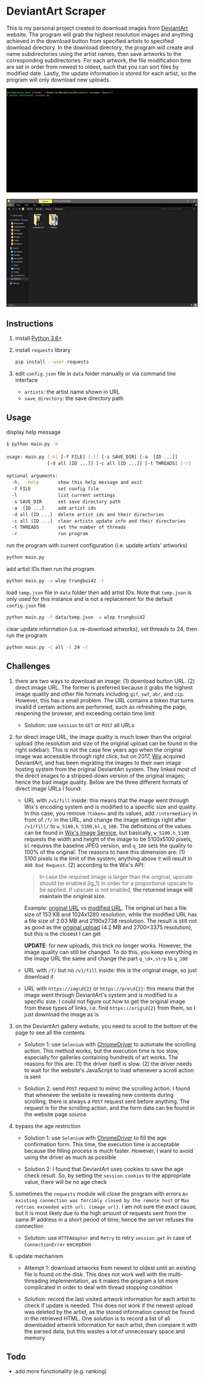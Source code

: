 # DeviantArt Scraper

This is my personal project created to download images from [DeviantArt](https://www.deviantart.com/) website. The program will grab the highest resolution images and anything achieved in the download button from specified artists to specified download directory. In the download directory, the program will create and name subdirectories using the artist names, then save artworks to the corresponding subdirectories. For each artwork, the file modification time are set in order from newest to oldest, such that you can sort files by modified date. Lastly, the update information is stored for each artist, so the program will only download new uploads.

![alt text](doc/download.gif?raw=true "download")

![alt text](doc/result.png?raw=true "result")

## Instructions

1. install [Python 3.6+](https://www.python.org/)

2. install `requests` library

    ```bash
    pip install --user requests
    ```

3. edit `config.json` file in `data` folder manually or via command line interface

    - `artists`: the artist name shown in URL
    - `save_directory`: the save directory path

## Usage

display help message

```bash
$ python main.py -h

usage: main.py [-h] [-f FILE] [-l] [-s SAVE_DIR] [-a  [ID ...]]
               [-d all [ID ...]] [-c all [ID ...]] [-t THREADS] [-r]

optional arguments:
  -h, --help       show this help message and exit
  -f FILE          set config file
  -l               list current settings
  -s SAVE_DIR      set save directory path
  -a  [ID ...]     add artist ids
  -d all [ID ...]  delete artist ids and their directories
  -c all [ID ...]  clear artists update info and their directories
  -t THREADS       set the number of threads
  -r               run program

```

run the program with current configuration (i.e. update artists' artworks)

```bash
python main.py
```

add artist IDs then run the program

```bash
python main.py -a wlop trungbui42 -r
```

load `temp.json` file in `data` folder then add artist IDs. Note that `temp.json` is only used for this instance and is not a replacement for the default `config.json` file

```bash
python main.py -f data/temp.json -a wlop trungbui42
```

clear update information (i.e. re-download artworks), set threads to 24, then run the program

```bash
python main.py -c all -t 24 -r
```


## Challenges

1. there are two ways to download an image: (1) download button URL. (2) direct image URL. The former is preferred because it grabs the highest image quality and other file formats including `gif`, `swf`, `abr`, and `zip`. However, this has a small problem. The URL contains a token that turns invalid if certain actions are performed, such as refreshing the page, reopening the browser, and exceeding certain time limit

    - Solution: use `session` to `GET` or `POST` all URLs

2. for direct image URL, the image quality is much lower than the original upload (the resolution and size of the original upload can be found in the right sidebar). This is not the case few years ago when the original image was accessible through right click, but on 2017, [Wix](https://www.wix.com/) acquired DeviantArt, and has been migrating the images to their own image hosting system from the original DeviantArt system. They linked most of the direct images to a stripped-down version of the original images; hence the bad image quality. Below are the three different formats of direct image URLs I found:

      - URL with `/v1/fill` inside: this means that the image went through Wix's encoding system and is modified to a specific size and quality. In this case, you remove `?token=` and its values, add `/intermediary` in front of `/f/` in the URL, and change the image settings right after `/v1/fill/` to `w_5100,h_5100,bl,q_100`. The definitions of the values can be found in [Wix's Image Service](https://support.wixmp.com/en/article/image-service-3835799), but basically, `w_5100,h_5100` requests the width and height of the image to be 5100x5100 pixels, `bl` requires the baseline JPEG version, and `q_100` sets the quality to 100% of the original. The reasons to have this dimension are: (1) 5100 pixels is the limit of the system; anything above it will result in `400 Bad Request`. (2) according to the Wix's API:

        > In case the required image is larger than the original, upscale should be enabled (lg_1) in order for a proportional upscale to be applied. If upscale is not enabled, **the returned image will maintain the original size**.

        Example: [original URL](https://images-wixmp-ed30a86b8c4ca887773594c2.wixmp.com/f/90b0cf78-3356-43b3-a7a2-8e6bf0e85ef1/dcbojon-68d45ef2-5ab7-408b-bf04-cf6d21aa16b5.jpg/v1/fill/w_1024,h_1280,q_70,strp/lantern_by_guweiz_dcbojon-fullview.jpg?token=eyJ0eXAiOiJKV1QiLCJhbGciOiJIUzI1NiJ9.eyJzdWIiOiJ1cm46YXBwOjdlMGQxODg5ODIyNjQzNzNhNWYwZDQxNWVhMGQyNmUwIiwiaXNzIjoidXJuOmFwcDo3ZTBkMTg4OTgyMjY0MzczYTVmMGQ0MTVlYTBkMjZlMCIsIm9iaiI6W1t7ImhlaWdodCI6Ijw9MTI4MCIsInBhdGgiOiJcL2ZcLzkwYjBjZjc4LTMzNTYtNDNiMy1hN2EyLThlNmJmMGU4NWVmMVwvZGNib2pvbi02OGQ0NWVmMi01YWI3LTQwOGItYmYwNC1jZjZkMjFhYTE2YjUuanBnIiwid2lkdGgiOiI8PTEwMjQifV1dLCJhdWQiOlsidXJuOnNlcnZpY2U6aW1hZ2Uub3BlcmF0aW9ucyJdfQ.-Gv_pRk6mqruJcBsg_kIpdAyRdWGzSzAI_YQT0Umh_A) vs [modified URL](https://images-wixmp-ed30a86b8c4ca887773594c2.wixmp.com/intermediary/f/90b0cf78-3356-43b3-a7a2-8e6bf0e85ef1/dcbojon-68d45ef2-5ab7-408b-bf04-cf6d21aa16b5.jpg/v1/fill/w_5100,h_5100,bl,q_100/lantern_by_guweiz_dcbojon-fullview.jpg). The original url has a file size of 153 KB and 1024x1280 resolution, while the modified URL has a file size of 2.03 MB and 2190x2738 resolution. The result is still not as good as the [original upload](https://www.deviantart.com/guweiz/art/Lantern-745215143) (4.2 MB and 2700×3375 resolution), but this is the closest I can get

        **UPDATE**: for new uploads, this trick no longer works. However, the image quality can still be changed. To do this, you keep everything in the image URL the same and change the part `q_\d+,strp` to `q_100`

      - URL with `/f/` but no `/v1/fill` inside: this is the original image, so just download it

      - URL with `https://img\d{2}` or `https://pre\d{2}`: this means that the image went through DeviantArt's system and is modified to a specific size. I could not figure out how to get the original image from these types of links, i.e. find `https://orig\d{2}` from them, so I just download the image as is

3. on the DeviantArt gallery website, you need to scroll to the bottom of the page to see all the contents

    - Solution 1: use `Selenium` with [ChromeDriver](https://sites.google.com/a/chromium.org/chromedriver/) to automate the scrolling action. This method works, but the execution time is too slow, especially for galleries containing hundreds of art works. The reasons for this are: (1) the driver itself is slow. (2) the driver needs to wait for the website's JavaScript to load whenever a scroll action is sent

    - Solution 2: send `POST` request to mimic the scrolling action. I found that whenever the website is revealing new contents during scrolling, there is always a `POST` request sent before anything. The request is for the scrolling action, and the form data can be found in the website page source

4. bypass the age restriction

    - Solution 1: use `Selenium` with [ChromeDriver](https://sites.google.com/a/chromium.org/chromedriver/) to fill the age confirmation form. This time, the execution time is acceptable because the filling process is much faster. However, I want to avoid using the driver as much as possible

    - Solution 2: I found that DeviantArt uses cookies to save the age check result. So, by setting the `session.cookies` to the appropriate value, there will be no age check

5. sometimes the `requests` module will close the program with errors `An existing connection was forcibly closed by the remote host` or `Max retries exceeded with url: (image url)`. I am not sure the exact cause, but it is most likely due to the high amount of requests sent from the same IP address in a short period of time; hence the server refuses the connection

    - Solution: use `HTTPAdapter` and `Retry` to retry `session.get` in case of `ConnectionError` exception

6. update mechanism

    - Attempt 1: download artworks from newest to oldest until an existing file is found on the disk. This does not work well with the multi-threading implementation, as it makes the program a lot more complicated in order to deal with thread stopping condition

    - Solution: record the last visited artwork information for each artist to check if update is needed. This does not work if the newest upload was deleted by the artist, as the stored information cannot be found in the retrieved HTML. One solution is to record a list of all downloaded artwork information for each artist, then compare it with the parsed data, but this wastes a lot of unnecessary space and memory

## Todo

- add more functionality (e.g. ranking)
